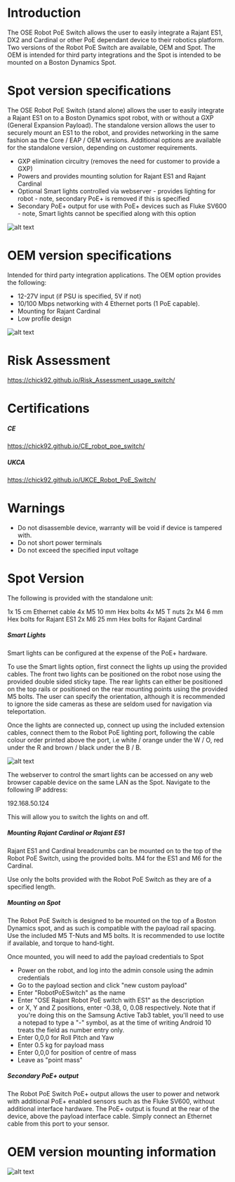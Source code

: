 
# Introduction

The OSE Robot PoE Switch allows the user to easily integrate a Rajant ES1, DX2 and Cardinal or other PoE dependant device to their robotics platform. Two versions of the Robot PoE Switch are available, OEM and Spot. The OEM is intended for third party integrations and the Spot is intended to be mounted on a Boston Dynamics Spot.

# Spot version specifications

The OSE Robot PoE Switch (stand alone) allows the user to easily integrate a Rajant ES1 on to a Boston Dynamics spot robot, with or without a GXP (General Expansion Payload). The standalone version allows the user to securely mount an ES1 to the robot, and provides networking in the same fashion aa the Core / EAP / OEM versions. Additional options are available for the standalone version, depending on customer requirements. 


-  GXP elimination circuitry (removes the need for customer to provide a GXP)
- Powers and provides mounting solution for Rajant ES1 and Rajant Cardinal
- Optional Smart lights controlled via webserver - provides lighting for robot - note, secondary PoE+ is removed if this is specified
- Secondary PoE+ output for use with PoE+ devices such as Fluke SV600 - note, Smart lights cannot be specified along with this option

![alt text](rrs_side_view.jpg "Robot PoE Switch - Spot")

# OEM version specifications

Intended for third party integration applications. The OEM option provides the following:

- 12-27V input (if PSU is specified, 5V if not)
- 10/100 Mbps networking with 4 Ethernet ports (1 PoE capable).
-  Mounting for Rajant Cardinal
- Low profile design 

![alt text](OEM_side1.jpeg "OEM")




# Risk Assessment

https://chick92.github.io/Risk_Assessment_usage_switch/

# Certifications

##### CE

https://chick92.github.io/CE_robot_poe_switch/

##### UKCA

https://chick92.github.io/UKCE_Robot_PoE_Switch/


# Warnings

- Do not disassemble device, warranty will be void if device is tampered with.
- Do not short power terminals
- Do not exceed the specified input voltage


# Spot Version


The following is provided with the standalone unit:

1x 15 cm Ethernet cable
4x M5 10 mm Hex bolts
4x M5 T nuts
2x M4 6 mm Hex bolts for Rajant ES1
2x M6 25 mm Hex bolts for Rajant Cardinal

##### Smart Lights

Smart lights can be configured at the expense of the PoE+ hardware.

To use the Smart lights option, first connect the lights up using the provided cables. The front two lights can be positioned on the robot nose using the provided double sided sticky tape. The rear lights can either be positioned on the top rails or positioned on the rear mounting points using the provided M5 bolts. The user can specify the orientation, although it is recommended to ignore the side cameras as these are seldom used for navigation via teleportation. 

Once the lights are connected up, connect up using the included extension cables, connect them to the Robot PoE lighting port, following the cable colour order printed above the port, i.e white / orange under the W / O, red under the R and brown / black under the B / B.

![alt text](spot_with_lights.jpg "Lighting")

The webserver to control the smart lights can be accessed on any web browser capable device on the same LAN as the Spot. Navigate to the following IP address:

192.168.50.124

This will allow you to switch the lights on and off. 
##### Mounting Rajant Cardinal or Rajant ES1

Rajant ES1 and Cardinal breadcrumbs can be mounted on to the top of the Robot PoE Switch, using the provided bolts. M4 for the ES1 and M6 for the Cardinal. 

Use only the bolts provided with the Robot PoE Switch as they are of a specified length.

##### Mounting on Spot

The Robot PoE Switch is designed to be mounted on the top of a Boston Dynamics spot, and as such is compatible with the payload rail spacing. Use the included M5 T-Nuts and M5 bolts. It is recommended to use loctite if available, and torque to hand-tight.

Once mounted, you will need to add the payload credentials to Spot

- Power on the robot, and log into the admin console using the admin credentials
- Go to the payload section and click "new custom payload"
- Enter "RobotPoESwitch" as the name
- Enter "OSE Rajant Robot PoE switch with ES1" as the description
- or X, Y and Z positions, enter -0.38, 0, 0.08 respectively. Note that if you're doing this on the Samsung Active Tab3 tablet, you'll need to use a notepad to type a "-" symbol, as at the time of writing Android 10 treats the field as number entry only.
- Enter 0,0,0 for Roll Pitch and Yaw
- Enter 0.5 kg for payload mass
- Enter 0,0,0 for position of centre of mass
- Leave as "point mass"

##### Secondary PoE+ output

The Robot PoE Switch PoE+ output allows the user to power and network with additional PoE+ enabled sensors such as the Fluke SV600, without additional interface hardware. 
The PoE+ output is found at the rear of the device, above the payload interface cable. Simply connect an Ethernet cable from this port to your sensor. 


# OEM version mounting information

![alt text](OEM_measurements.png "Dimensions")